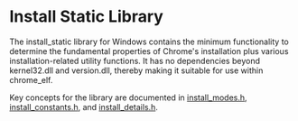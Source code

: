 # Install Static Library

The install_static library for Windows contains the minimum functionality to
determine the fundamental properties of Chrome's installation plus various
installation-related utility functions. It has no dependencies beyond
kernel32.dll and version.dll, thereby making it suitable for use within
chrome_elf.

Key concepts for the library are documented in
[install_modes.h](./install_modes.h),
[install_constants.h](./install_constants.h), and
[install_details.h](./install_details.h).
